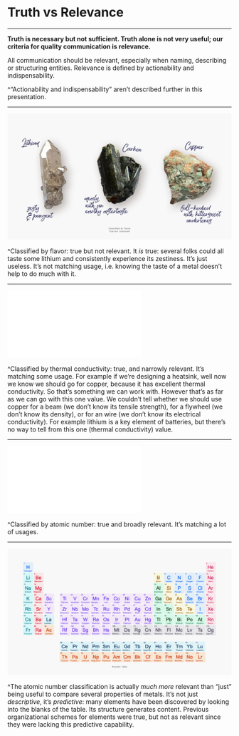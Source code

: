 # Truth vs Relevance

<!-- a shorter parable: "the sun is larger than 2 football fields" -->

<!--
Credits:

- Crystals: [Franco Antonio Giovanella](https://unsplash.com/@francogio) on Unsplash
- Periodic table: [Google](https://www.google.com/)
-->

---

**Truth is necessary but not sufficient. Truth alone is not very useful; our criteria for quality communication is relevance.**

All communication should be relevant, especially when naming, describing or structuring entities.
Relevance is defined by actionability and indispensability.

<!-- meh -->

^“Actionability and indispensability” aren’t described further in this presentation.

---

![](assets/flavor@2x.png)

^Classified by flavor: true but not relevant. It *is* true: several folks could all taste some lithium and consistently experience its zestiness. It’s just useless. It’s not matching usage, i.e. knowing the taste of a metal doesn’t help to do much with it.

---

![](assets/thermal-conductivity.pdf)

^Classified by thermal conductivity: true, and narrowly relevant. It’s matching some usage. For example if we’re designing a heatsink, well now we know we should go for copper, because it has excellent thermal conductivity. So that’s something we can work with. However that’s as far as we can go with this one value. We couldn’t tell whether we should use copper for a beam (we don’t know its tensile strength), for a flywheel (we don’t know its density), or for an wire (we don’t know its electrical conductivity).
For example lithium is a key element of batteries, but there’s no way to tell from this one (thermal conductivity) value.

---

![](assets/atomic-number.pdf)

^Classified by atomic number: true and broadly relevant. It’s matching a lot of usages.

---

![](assets/periodic-table@2x.png)

^The atomic number classification is actually *much more* relevant than “just” being useful to compare several properties of metals.
It’s not just *descriptive*, it’s *predictive*: many elements have been discovered by looking into the blanks of the table. Its structure generates content. Previous organizational schemes for elements were true, but not as relevant since they were lacking this predictive capability.
